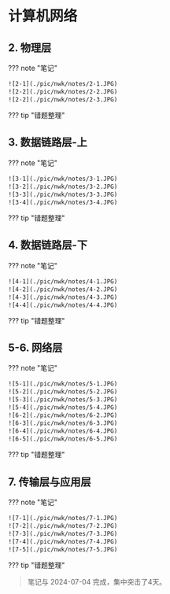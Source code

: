 # 计算机网络

<!---

## 1. 绪论

??? note "笔记"

    ![1-1](./pic/nwk/notes/1-1.JPG)

??? tip "错题整理"

--->

## 2. 物理层

??? note "笔记"

    ![2-1](./pic/nwk/notes/2-1.JPG)
    ![2-2](./pic/nwk/notes/2-2.JPG)
    ![2-2](./pic/nwk/notes/2-3.JPG)

??? tip "错题整理"

## 3. 数据链路层-上

??? note "笔记"

    ![3-1](./pic/nwk/notes/3-1.JPG)
    ![3-2](./pic/nwk/notes/3-2.JPG)
    ![3-3](./pic/nwk/notes/3-3.JPG)
    ![3-4](./pic/nwk/notes/3-4.JPG)

??? tip "错题整理"

## 4. 数据链路层-下

??? note "笔记"

    ![4-1](./pic/nwk/notes/4-1.JPG)
    ![4-2](./pic/nwk/notes/4-2.JPG)
    ![4-3](./pic/nwk/notes/4-3.JPG)
    ![4-4](./pic/nwk/notes/4-4.JPG)

??? tip "错题整理"

## 5-6. 网络层

??? note "笔记"

    ![5-1](./pic/nwk/notes/5-1.JPG)
    ![5-2](./pic/nwk/notes/5-2.JPG)
    ![5-3](./pic/nwk/notes/5-3.JPG)
    ![5-4](./pic/nwk/notes/5-4.JPG)
    ![6-2](./pic/nwk/notes/6-2.JPG)
    ![6-3](./pic/nwk/notes/6-3.JPG)
    ![6-4](./pic/nwk/notes/6-4.JPG)
    ![6-5](./pic/nwk/notes/6-5.JPG)

??? tip "错题整理"

## 7. 传输层与应用层

??? note "笔记"

    ![7-1](./pic/nwk/notes/7-1.JPG)
    ![7-2](./pic/nwk/notes/7-2.JPG)
    ![7-3](./pic/nwk/notes/7-3.JPG)
    ![7-4](./pic/nwk/notes/7-4.JPG)
    ![7-5](./pic/nwk/notes/7-5.JPG)

??? tip "错题整理"


> 笔记与 2024-07-04 完成，集中突击了4天。
